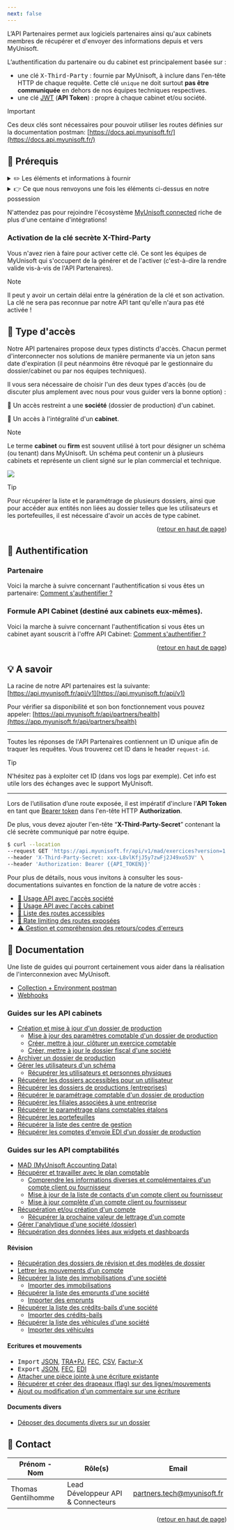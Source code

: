 ```yaml
---
next: false
---
```


<span id="readme-top"></span>

L’API Partenaires permet aux logiciels partenaires ainsi qu'aux cabinets membres de récupérer et d'envoyer des informations depuis et vers MyUnisoft.

L’authentification du partenaire ou du cabinet est principalement basée sur :
- une clé <kbd>X-Third-Party</kbd> : fournie par MyUnisoft, à inclure dans l'en-tête HTTP de chaque requête. Cette clé `unique` ne doit surtout **pas être communiquée** en dehors de nos équipes techniques respectives.
- une clé [JWT](https://jwt.io/) (**API Token**) : propre à chaque cabinet et/ou société.

> [!IMPORTANT] 
> Ces deux clés sont nécessaires pour pouvoir utiliser les routes définies sur la documentation postman: [https://docs.api.myunisoft.fr/](https://docs.api.myunisoft.fr/)

## 👀 Prérequis

<details class="details custom-block">
<summary>✏️ Les éléments et informations à fournir</summary>

- nom partenaire.
- description courte partenaire (3 lignes 25 char maximum).
- description longue.
- logo partenaire (png, hauteur 50px).
- texte complémentaire (par exemple ou coller la clé sur votre interface ou lien vers une doc/vidéo d’utilisation avec myunisoft)
- nom, prénom, email pour un accès à myunisoft.
- nom, prénom, email pour une invitation slack/teams.
</details>
<details class="details custom-block">
<summary>👉 Ce que nous renvoyons une fois les éléments ci-dessus en notre possession</summary>

- Clé <kbd>X-Third-Party</kbd> (C’est une clé secrète unique entre vous et nous qui sera nécessaire pour requêter l’API).
- Un compte au sein d'un schéma (cabinet) dédié aux tests d'intégration.
- Lien vers la documentation **postman** ([https://docs.api.myunisoft.fr/#intro](https://docs.api.myunisoft.fr/#intro)).
</details>

N'attendez pas pour rejoindre l'écosystème [MyUnisoft connected](https://myunisoft-connected.fr/) riche de plus d'une centaine d'intégrations!

### Activation de la clé secrète X-Third-Party

Vous n'avez rien à faire pour activer cette clé. Ce sont les équipes de MyUnisoft qui s'occupent de la générer et de l'activer (c'est-à-dire la rendre valide vis-à-vis de l'API Partenaires).

> [!NOTE]  
> Il peut y avoir un certain délai entre la génération de la clé et son activation. La clé ne sera pas reconnue par notre API tant qu'elle n'aura pas été activée !

## 🔬 Type d'accès

Notre API partenaires propose deux types distincts d'accès. Chacun permet d'interconnecter nos solutions de manière permanente via un jeton sans date d'expiration (il peut néanmoins être révoqué par le gestionnaire du dossier/cabinet ou par nos équipes techniques).

Il vous sera nécessaire de choisir l'un des deux types d'accès (ou de discuter plus amplement avec nous pour vous guider vers la bonne option) :

🔸 Un accès restreint a une **société** (dossier de production) d'un cabinet.

🔹 Un accès à l'intégralité d'un **cabinet**.

> [!NOTE]
> Le terme **cabinet** ou **firm** est souvent utilisé à tort pour désigner un schéma (ou tenant) dans MyUnisoft. Un schéma peut contenir un à plusieurs cabinets et représente un client signé sur le plan commercial et technique.

![](./images/entities.png)

> [!TIP]  
> Pour récupérer la liste et le paramétrage de plusieurs dossiers, ainsi que pour accéder aux entités non liées au dossier telles que les utilisateurs et les portefeuilles, il est nécessaire d'avoir un accès de type cabinet.

<p align="right">(<a href="#readme-top">retour en haut de page</a>)</p>

## 🔐 Authentification

### Partenaire

Voici la marche à suivre concernant l'authentification si vous êtes un partenaire: [Comment s'authentifier ?](authentication/partenaire.md)

### Formule API Cabinet (destiné aux cabinets eux-mêmes).

Voici la marche à suivre concernant l'authentification si vous êtes un cabinet ayant souscrit à l'offre API Cabinet: [Comment s'authentifier ?](authentication/cabinet.md)

<p align="right">(<a href="#readme-top">retour en haut de page</a>)</p>

## 💡 A savoir

La racine de notre API partenaires est la suivante: [https://api.myunisoft.fr/api/v1](https://api.myunisoft.fr/api/v1)

Pour vérifier sa disponibilité et son bon fonctionnement vous pouvez appeler: [https://api.myunisoft.fr/api/partners/health](https://app.myunisoft.fr/api/partners/health)

---

Toutes les réponses de l'API Partenaires contiennent un ID unique afin de traquer les requêtes.
Vous trouverez cet ID dans le header `request-id`.

> [!TIP]
> N'hésitez pas à exploiter cet ID (dans vos logs par exemple). Cet info est utile lors des échanges avec le support MyUnisoft.

---

Lors de l’utilisation d’une route exposée, il est impératif d'inclure l’**API Token** en tant que [Bearer token](https://swagger.io/./specification/authentication/bearer-authentication/) dans l'en-tête HTTP **Authorization**.

De plus, vous devez ajouter l'en-tête “**X-Third-Party-Secret**” contenant la clé secrète communiqué par notre équipe.

```bash
$ curl --location
--request GET 'https://api.myunisoft.fr/api/v1/mad/exercices?version=1.0.0' \
--header 'X-Third-Party-Secret: xxx-L8vlKfjJ5y7zwFj2J49xo53V' \
--header 'Authorization: Bearer {{API_TOKEN}}'
```

Pour plus de détails, nous vous invitons à consulter les sous-documentations suivantes en fonction de la nature de votre accès :

- <a href="./endpoints/societe" class="no_underline">🔸 Usage API avec l'accès société</a>
- <a href="./endpoints/cabinet" class="no_underline">🔹 Usage API avec l'accès cabinet</a>
- <a href="./endpoints/keyinfo" class="no_underline">🔑 Liste des routes accessibles</a>
- <a href="./ratelimit" class="no_underline">🚥 Rate limiting des routes exposées</a>
- <a href="./erreurs" class="no_underline">⚠️ Gestion et compréhension des retours/codes d'erreurs</a>

## 📌 Documentation

Une liste de guides qui pourront certainement vous aider dans la réalisation de l'interconnexion avec MyUnisoft.

- [Collection + Environment postman](./postman.md)
- <Badge type="tip" text="beta" /> [Webhooks](./webhooks.md)

### Guides sur les API cabinets
- [Création et mise à jour d'un dossier de production](./accounting/firm/create_society.md)
  - [Mise à jour des paramètres comptable d'un dossier de production](./accounting/firm/society_accounting_parameters.md)
  - [Créer, mettre à jour, clôturer un exercice comptable](./accounting/firm/exercices.md)
  - [Créer, mettre à jour le dossier fiscal d'une société](./accounting/firm/create_update_fiscal_file.md)
- [Archiver un dossier de production](./accounting/firm/archive_society.md)
- [Gérer les utilisateurs d'un schéma](./accounting/firm/user_create_update.md)
  - [Récupérer les utilisateurs et personnes physiques](./accounting/firm/users.md)
- [Récupérer les dossiers accessibles pour un utilisateur](./accounting/firm/dossier_accessible.md)
- [Récupérer les dossiers de productions (entreprises)](./accounting/society.md)
- [Récupérer le paramétrage comptable d'un dossier de production](accounting/firm/accounting_parameters.md)
- [Récupérer les filiales associées à une entreprise](accounting/firm/filiale_associate.md)
- [Récupérer le paramétrage plans comptables étalons](./accounting/firm/pcg_etalon.md)
- [Récupérer les portefeuilles](./accounting/firm/wallets.md)
- [Récupérer la liste des centre de gestion](./accounting/firm/gestion_center.md)
- [Récupérer les comptes d'envoie EDI d'un dossier de production](./accounting/firm/compte_edi.md)

### Guides sur les API comptabilités

- <Badge type="tip" text="beta" /> [MAD (MyUnisoft Accounting Data)](./MAD/introduction.md)
- [Récupérer et travailler avec le plan comptable](./accounting/folder/account/plan_comptable.md)
  - [Comprendre les informations diverses et complémentaires d'un compte client ou fournisseur](./accounting/folder/account/miscellaneous_and_complementary_info.md)
  - [Mise à jour de la liste de contacts d'un compte client ou fournisseur](./accounting/folder/account/update_contact.md)
  - [Mise à jour complète d'un compte client ou fournisseur](./accounting/folder/account/update.md)
- [Récupération et/ou création d'un compte](./accounting/folder/account/create.md)
  - [Récupérer la prochaine valeur de lettrage d'un compte](./accounting/folder/account/next_lettering_value.md)
- [Gérer l'analytique d'une société (dossier)](./accounting/folder/analytique.md)
- [Récupération des données liées aux widgets et dashboards](./accounting/folder/dashboard.md)

#### Révision

- [Récupération des dossiers de révision et des modèles de dossier](./accounting/folder/dossiers_de_révision.md)
- [Lettrer les mouvements d'un compte](./accounting/folder/account/lettering.md)
- [Récupérer la liste des immobilisations d'une société](./accounting/folder/immobilisations.md)
  - [Importer des immobilisations](./accounting/folder/import/immobilisations.md)
- [Récupérer la liste des emprunts d'une société](./accounting/folder/emprunts.md)
  - [Importer des emprunts](./accounting/folder/import/emprunts.md)
- [Récupérer la liste des crédits-bails d'une société](./accounting/folder/credit_bail.md)
  - [Importer des crédits-bails](./accounting/folder/import/credit_bail.md)
- [Récupérer la liste des véhicules d'une société](./accounting/folder/vehicules.md)
  - [Importer des véhicules](./accounting/folder/import/vehicules.md)

#### Ecritures et mouvements

- <kbd>Import</kbd> [JSON](./accounting/folder/import/json.md), [TRA+PJ](./accounting/folder/import/tra.md), [FEC](./accounting/folder/import/fec.md), [CSV](./accounting/folder/import/csv.md), [Factur-X](./accounting/folder/import/facturx.md)
- <kbd>Export</kbd> [JSON](./accounting/folder/export/ecritures.md), [FEC](./accounting/folder/export/FEC.md), [EDI](./accounting/folder/export/EDI.md)
- [Attacher une pièce jointe à une écriture existante](./accounting/folder/import/pj.md)
- [Récupérer et créer des drapeaux (flag) sur des lignes/mouvements](./accounting/folder/import/flags.md)
- [Ajout ou modification d'un commentaire sur une écriture](./accounting/firm/entry_comment.md)

#### Documents divers

- [Déposer des documents divers sur un dossier](./discussion/add_various_documents.md)

## 👥 Contact

| Prénom - Nom | Rôle(s) | Email |
| --- | --- | --- |
| Thomas Gentilhomme | Lead Développeur API & Connecteurs | [partners.tech@myunisoft.fr](mailto:partners.tech@myunisoft.fr) |

<p align="right">(<a href="#readme-top">retour en haut de page</a>)</p>
